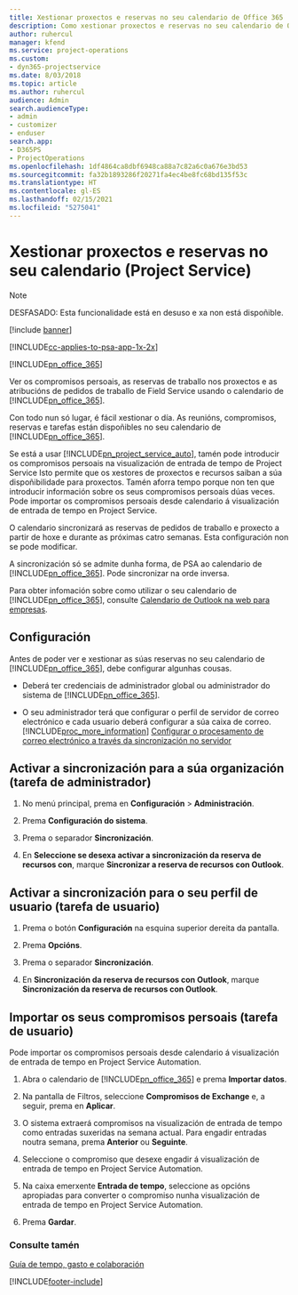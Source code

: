 ```yaml
---
title: Xestionar proxectos e reservas no seu calendario de Office 365
description: Como xestionar proxectos e reservas no seu calendario de Office 365
author: ruhercul
manager: kfend
ms.service: project-operations
ms.custom:
- dyn365-projectservice
ms.date: 8/03/2018
ms.topic: article
ms.author: ruhercul
audience: Admin
search.audienceType:
- admin
- customizer
- enduser
search.app:
- D365PS
- ProjectOperations
ms.openlocfilehash: 1df4864ca8dbf6948ca88a7c82a6c0a676e3bd53
ms.sourcegitcommit: fa32b1893286f20271fa4ec4be8fc68bd135f53c
ms.translationtype: HT
ms.contentlocale: gl-ES
ms.lasthandoff: 02/15/2021
ms.locfileid: "5275041"
---
```

# <a name="manage-projects-and-bookings-in-your-calendar-project-service"></a>Xestionar proxectos e reservas no seu calendario (Project Service)

> [!Note]
> DESFASADO: Esta funcionalidade está en desuso e xa non está dispoñible.

[!include [banner](../includes/psa-now-project-operations.md)]

[!INCLUDE[cc-applies-to-psa-app-1x-2x](../includes/cc-applies-to-psa-app-1x-2x.md)]

[!INCLUDE[pn_office_365](../includes/pn-office-365.md)] 

Ver os compromisos persoais, as reservas de traballo nos proxectos e as atribucións de pedidos de traballo de Field Service usando o calendario de [!INCLUDE[pn_office_365](../includes/pn-office-365.md)].  
  
 Con todo nun só lugar, é fácil xestionar o día. As reunións, compromisos, reservas e tarefas están dispoñibles no seu calendario de [!INCLUDE[pn_office_365](../includes/pn-office-365.md)].  
  
 Se está a usar [!INCLUDE[pn_project_service_auto](../includes/pn-project-service-auto.md)], tamén pode introducir os compromisos persoais na visualización de entrada de tempo de Project Service Isto permite que os xestores de proxectos e recursos saiban a súa dispoñibilidade para proxectos. Tamén aforra tempo porque non ten que introducir información sobre os seus compromisos persoais dúas veces. Pode importar os compromisos persoais desde calendario á visualización de entrada de tempo en Project Service.  
  
 O calendario sincronizará as reservas de pedidos de traballo e proxecto a partir de hoxe e durante as próximas catro semanas. Esta configuración non se pode modificar.  
  
 A sincronización só se admite dunha forma, de PSA ao calendario de [!INCLUDE[pn_office_365](../includes/pn-office-365.md)]. Pode sincronizar na orde inversa. 
  
 Para obter infomación sobre como utilizar o seu calendario de [!INCLUDE[pn_office_365](../includes/pn-office-365.md)], consulte [Calendario de Outlook na web para empresas](https://support.office.com/article/Calendar-in-Outlook-on-the-web-for-business-5219c457-d1fe-4c2f-9032-1a816b88e936).  
  
## <a name="setup"></a>Configuración  
 Antes de poder ver e xestionar as súas reservas no seu calendario de [!INCLUDE[pn_office_365](../includes/pn-office-365.md)], debe configurar algunhas cousas.  
  
- Deberá ter credenciais de administrador global ou administrador do sistema de [!INCLUDE[pn_office_365](../includes/pn-office-365.md)].  
  
- O seu administrador terá que configurar o perfil de servidor de correo electrónico e cada usuario deberá configurar a súa caixa de correo. [!INCLUDE[proc_more_information](../includes/proc-more-information.md)] [Configurar o procesamento de correo electrónico a través da sincronización no servidor](https://docs.microsoft.com/dynamics365/customerengagement/on-premises/admin/set-up-server-side-synchronization-of-email-appointments-contacts-and-tasks)  
  
## <a name="turn-on-synchronization-for-your-organization-admin-task"></a>Activar a sincronización para a súa organización (tarefa de administrador)  
  
1.  No menú principal, prema en **Configuración** > **Administración**.  
  
2.  Prema **Configuración do sistema**.  
  
3.  Prema o separador **Sincronización**.  
  
4.  En **Seleccione se desexa activar a sincronización da reserva de recursos con**, marque **Sincronizar a reserva de recursos con Outlook**.  
  
## <a name="turn-on-synchronization-for-your-user-profile-user-task"></a>Activar a sincronización para o seu perfil de usuario (tarefa de usuario)  
  
1.  Prema o botón **Configuración**  na esquina superior dereita da pantalla.  
  
2.  Prema **Opcións**.  
  
3.  Prema o separador **Sincronización**.  
  
4.  En **Sincronización da reserva de recursos con Outlook**, marque **Sincronización da reserva de recursos con Outlook**.  
  
## <a name="import-your-personal-appointments-user-task"></a>Importar os seus compromisos persoais (tarefa de usuario)  
 Pode importar os compromisos persoais desde calendario á visualización de entrada de tempo en Project Service Automation.  
  
1. Abra o calendario de [!INCLUDE[pn_office_365](../includes/pn-office-365.md)] e prema **Importar datos**.  
  
2. Na pantalla de Filtros, seleccione **Compromisos de Exchange** e, a seguir, prema en **Aplicar**.  
  
3. O sistema extraerá compromisos na visualización de entrada de tempo como entradas suxeridas na semana actual. Para engadir entradas noutra semana, prema **Anterior** ou **Seguinte**.  
  
4. Seleccione o compromiso que desexe engadir á visualización de entrada de tempo en Project Service Automation.  
  
5. Na caixa emerxente **Entrada de tempo**, seleccione as opcións apropiadas para converter o compromiso nunha visualización de entrada de tempo en Project Service Automation.  
  
6. Prema **Gardar**.  
  
### <a name="see-also"></a>Consulte tamén  
 [Guía de tempo, gasto e colaboración](../psa/time-expense-collaboration-guide.md)


[!INCLUDE[footer-include](../includes/footer-banner.md)]